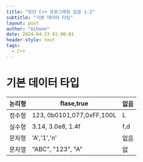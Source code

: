 ```yaml
---
title: "모던 C++ 프로그래밍 입문 1-2"
subtitle: "기본 데이터 타입"
layout: post
author: "Gihoon"
date: 2024-04-23 01:00:01
header-style: text
tags:
  - C++
---
```


# 기본 데이터 타입

|논리형|flase,true|없음|
| --- | --- | --- |
| 정수형 | 123, 0b0101,077,0xFF,100L | L |
| 실수형 | 3.14, 3.0e8, 1.4f | f,d |
| 문자형 | 'A','1','n' | 없음 |
| 문자열 | "ABC", "123", "A" | 없 |